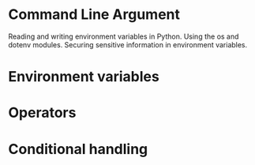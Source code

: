# Command Line Argument

Reading and writing environment variables in Python.
Using the os and dotenv modules.
Securing sensitive information in environment variables.

# Environment variables

# Operators

# Conditional handling